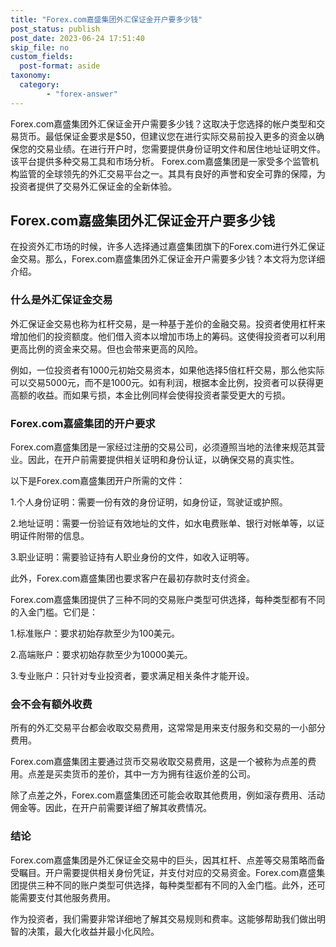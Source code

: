 ```yaml
---
title: "Forex.com嘉盛集团外汇保证金开户要多少钱"
post_status: publish
post_date: 2023-06-24 17:51:40
skip_file: no
custom_fields: 
  post-format: aside
taxonomy:
  category:
        - "forex-answer"
---
```


Forex.com嘉盛集团外汇保证金开户需要多少钱？这取决于您选择的帐户类型和交易货币。最低保证金要求是$50，但建议您在进行实际交易前投入更多的资金以确保您的交易业绩。在进行开户时，您需要提供身份证明文件和居住地址证明文件。该平台提供多种交易工具和市场分析。 Forex.com嘉盛集团是一家受多个监管机构监管的全球领先的外汇交易平台之一。其具有良好的声誉和安全可靠的保障，为投资者提供了交易外汇保证金的全新体验。

## Forex.com嘉盛集团外汇保证金开户要多少钱

在投资外汇市场的时候，许多人选择通过嘉盛集团旗下的Forex.com进行外汇保证金交易。那么，Forex.com嘉盛集团外汇保证金开户需要多少钱？本文将为您详细介绍。

### 什么是外汇保证金交易

外汇保证金交易也称为杠杆交易，是一种基于差价的金融交易。投资者使用杠杆来增加他们的投资额度。他们借入资本以增加市场上的筹码。这使得投资者可以利用更高比例的资金来交易。但也会带来更高的风险。

例如，一位投资者有1000元初始交易资本，如果他选择5倍杠杆交易，那么他实际可以交易5000元，而不是1000元。如有利润，根据本金比例，投资者可以获得更高额的收益。而如果亏损，本金比例同样会使得投资者蒙受更大的亏损。

### Forex.com嘉盛集团的开户要求

Forex.com嘉盛集团是一家经过注册的交易公司，必须遵照当地的法律来规范其营业。因此，在开户前需要提供相关证明和身份认证，以确保交易的真实性。

以下是Forex.com嘉盛集团开户所需的文件：

1.个人身份证明：需要一份有效的身份证明，如身份证，驾驶证或护照。

2.地址证明：需要一份验证有效地址的文件，如水电费账单、银行对帐单等，以证明证件附带的信息。

3.职业证明：需要验证持有人职业身份的文件，如收入证明等。

此外，Forex.com嘉盛集团也要求客户在最初存款时支付资金。

Forex.com嘉盛集团提供了三种不同的交易账户类型可供选择，每种类型都有不同的入金门槛。它们是：

1.标准账户：要求初始存款至少为100美元。

2.高端账户：要求初始存款至少为10000美元。

3.专业账户：只针对专业投资者，要求满足相关条件才能开设。

### 会不会有额外收费

所有的外汇交易平台都会收取交易费用，这常常是用来支付服务和交易的一小部分费用。

Forex.com嘉盛集团主要通过货币交易收取交易费用，这是一个被称为点差的费用。点差是买卖货币的差价，其中一方为拥有往返价差的公司。

除了点差之外，Forex.com嘉盛集团还可能会收取其他费用，例如滚存费用、活动佣金等。因此，在开户前需要详细了解其收费情况。

### 结论

Forex.com嘉盛集团是外汇保证金交易中的巨头，因其杠杆、点差等交易策略而备受瞩目。开户需要提供相关身份凭证，并支付对应的交易资金。Forex.com嘉盛集团提供三种不同的账户类型可供选择，每种类型都有不同的入金门槛。此外，还可能需要支付其他服务费用。

作为投资者，我们需要非常详细地了解其交易规则和费率。这能够帮助我们做出明智的决策，最大化收益并最小化风险。 
